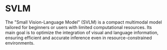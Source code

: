 # SVLM
The "Small Vision-Language Model" (SVLM) is a compact multimodal model tailored for beginners or users with limited computational resources. Its main goal is to optimize the integration of visual and language information, ensuring efficient and accurate inference even in resource-constrained environments.
